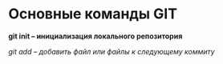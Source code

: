 # Основные команды GIT

**git init – инициализация локального репозитория**

*git add – добавить файл или файлы к следующему коммиту*